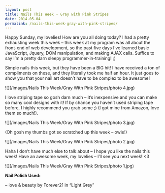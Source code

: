 ```yaml
---
layout: post
title: Nails This Week - Gray with Pink Stripes
date: 2014-05-04
permalink: /nails-this-week-gray-with-pink-stripes/
---
```


Happy Sunday, my lovelies! How are you all doing today? I had a pretty exhausting week this week – this week at my program was all about the front-end of web development, so the past five days I’ve learned basic JavaScript, Jquery, DOM manipulation, and making AJAX calls. Suffice to say I’m a pretty darn sleepy programmer-in-training! ;)

Simple nails this week, but they have been a BIG hit! I have received a ton of compliments on these, and they literally took me half an hour. It just goes to show you that your nail art doesn’t have to be complex to be awesome!

![](/images/Nails This Week/Gray With Pink Stripes/photo 4.jpg)

I love striping tape so gosh darn much – it’s inexpensive and you can make so many cool designs with it! If by chance you haven’t used striping tape before, I highly recommend you grab some ;) (I got mine from Amazon, love them so much!).

![](/images/Nails This Week/Gray With Pink Stripes/photo 3.jpg)

(Oh gosh my thumbs got so scratched up this week – owie!)

![](/images/Nails This Week/Gray With Pink Stripes/photo 2.jpg)

Haha I don’t have much else to talk about – I hope you like the nails this week! Have an awesome week, my lovelies – I’ll see you next week! <3

![](/images/Nails This Week/Gray With Pink Stripes/photo 1.jpg)

**Nail Polish Used:**

– love & beauty by Forever21 in “Light Grey”